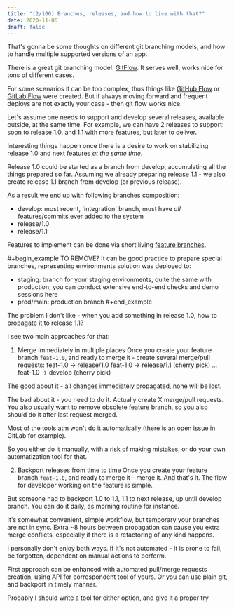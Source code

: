 ```yaml
---
title: "[2/100] Branches, releases, and how to live with that?"
date: 2020-11-06 
draft: false
---
```


That's gonna be some thoughts on different git branching models, and how to handle multiple supported versions of an app.


There is a great git branching model: [GitFlow](https://nvie.com/posts/a-successful-git-branching-model/).
It serves well, works nice for tons of different cases.

For some scenarios it can be too complex, thus things like [GitHub Flow](https://guides.github.com/introduction/flow/) or [GitLab Flow](https://docs.gitlab.com/ee/topics/gitlab_flow.html) were created.
But if always moving forward and frequent deploys are not exactly your case - then git flow works nice.


Let's assume one needs to support and develop several releases, available outside, at the same time.
For example, we can have 2 releases to support: soon to release 1.0, and 1.1 with more features, but later to deliver.

Interesting things happen once there is a desire to work on stabilizing release 1.0 and next features _at the same time_.


Release 1.0 could be started as a branch from develop, accumulating all the things prepared so far.
Assuming we already preparing release 1.1 - we also create release 1.1 branch from develop (or previous release).

As a result we end up with following branches composition:
- develop: most recent, 'integration' branch, must have *all* features/commits ever added to the system
- release/1.0
- release/1.1

Features to implement can be done via short living [feature branches](https://nvie.com/posts/a-successful-git-branching-model/#feature-branches).

#+begin_example TO REMOVE?
It can be good practice to prepare special branches, representing environments solution was deployed to:
- staging: branch for your staging environments, quite the same with production; you can conduct extensive end-to-end checks and demo sessions here
- prod/main: production branch
#+end_example

The problem I don't like - when you add something in release 1.0, how to propagate it to release 1.1?


I see two main approaches for that:
1) Merge immediately in multiple places
Once you create your feature branch `feat-1.0`, and ready to merge it - create several merge/pull requests:
feat-1.0 -> release/1.0
feat-1.0 -> release/1.1 (cherry pick)
...
feat-1.0 -> develop (cherry pick)

The good about it - all changes immediately propagated, none will be lost.

The bad about it - you need to do it. Actually create X merge/pull requests.
You also usually want to remove obsolete feature branch, so you also should do it after last request merged.

Most of the tools atm won't do it automatically (there is an open [issue](https://gitlab.com/gitlab-org/gitlab/-/issues/11648) in GitLab for example).

So you either do it manually, with a risk of making mistakes, or do your own automatization tool for that.


2) Backport releases from time to time
Once you create your feature branch `feat-1.0`, and ready to merge it - merge it. And that's it. The flow for developer working on the feature is simple.

But someone had to backport 1.0 to 1.1, 1.1 to next release, up until develop branch.
You can do it daily, as morning routine for instance.

It's somewhat convenient, simple workflow, but temporary your branches are not in sync.
Extra ~8 hours between propagation can cause you extra merge conflicts, especially if there is a refactoring of any kind happens.


I personally don't enjoy both ways. If it's not automated - it is prone to fail, be forgotten, dependent on manual actions to perform.


First approach can be enhanced with automated pull/merge requests creation, using API for correspondent tool of yours.
Or you can use plain git, and backport in timely manner.


Probably I should write a tool for either option, and give it a proper try
